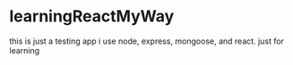 # learningReactMyWay
this is just a testing app i use node, express, mongoose, and react. just for learning
